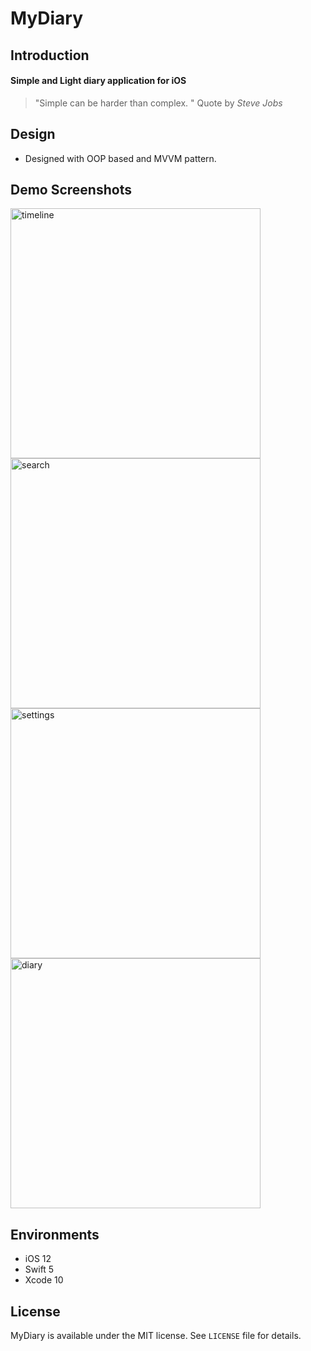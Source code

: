 # MyDiary

## Introduction

#### Simple and Light diary application for iOS
> "Simple can be harder than complex. " Quote by _Steve Jobs_

## Design

- Designed with OOP based and MVVM pattern.

## Demo Screenshots

<div>
	<img width="400" alt="timeline" src="https://user-images.githubusercontent.com/26243835/58419302-2fc71680-80c5-11e9-9090-d4159690ce4c.jpg">
	<img width="400" alt="search" src="https://user-images.githubusercontent.com/26243835/58419315-381f5180-80c5-11e9-8346-a5d3f7ff3db1.jpg">
	<br>
	<img width="400" alt="settings" src="https://user-images.githubusercontent.com/26243835/58419318-3f465f80-80c5-11e9-9800-0c9b327ef222.jpg">
	<img width="400" alt="diary" src="https://user-images.githubusercontent.com/26243835/58419328-466d6d80-80c5-11e9-8272-96fa3211164b.jpg">
</div>

## Environments

- iOS 12
- Swift 5
- Xcode 10

## License

MyDiary is available under the MIT license.
See `LICENSE` file for details.
